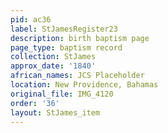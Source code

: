 ```yaml
---
pid: ac36
label: StJamesRegister23
description: birth baptism page
page_type: baptism record
collection: StJames
approx_date: '1840'
african_names: JCS Placeholder
location: New Providence, Bahamas
original_file: IMG_4120
order: '36'
layout: StJames_item
---
```

